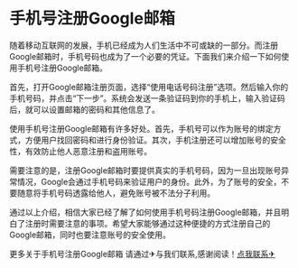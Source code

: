 # 手机号注册Google邮箱

随着移动互联网的发展，手机已经成为人们生活中不可或缺的一部分。而注册Google邮箱时，手机号码也成为了一个必要的凭证。下面我们来介绍一下如何使用手机号注册Google邮箱。

首先，打开Google邮箱注册页面，选择“使用电话号码注册”选项。然后输入你的手机号码，并点击“下一步”。系统会发送一条验证码到你的手机上，输入验证码后，就可以设置邮箱的密码和其他信息了。

使用手机号注册Google邮箱有许多好处。首先，手机号可以作为账号的绑定方式，方便用户找回密码和进行身份验证。其次，手机注册还可以增加账号的安全性，有效防止他人恶意注册和盗用账号。

需要注意的是，注册Google邮箱时要提供真实的手机号码，因为一旦出现账号异常情况，Google会通过手机号码来验证用户的身份。此外，为了账号的安全，不要随意将手机号码透露给他人，避免账号被不法分子利用。

通过以上介绍，相信大家已经了解了如何使用手机号码注册Google邮箱，并且明白了注册时需要注意的事项。希望大家能够通过这种便捷的方式注册自己的Google邮箱，同时也要注意账号的安全使用。

更多关于手机号注册Google邮箱 请通过✈与我们联系,感谢阅读！[点我联系✈](https://ac.G208.com)